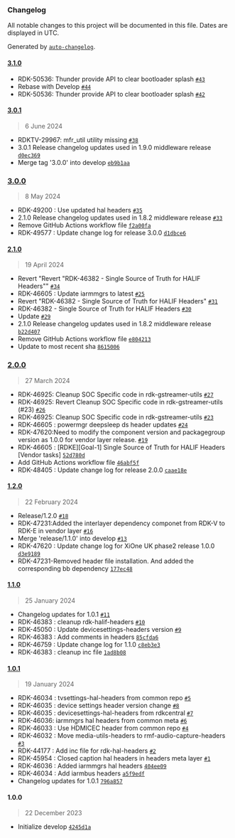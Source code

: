 ### Changelog

All notable changes to this project will be documented in this file. Dates are displayed in UTC.

Generated by [`auto-changelog`](https://github.com/CookPete/auto-changelog).

#### [3.1.0](https://github.com/rdk-e/meta-rdk-halif-headers/compare/3.0.1...3.1.0)

- RDK-50536: Thunder provide API to clear bootloader splash [`#43`](https://github.com/rdk-e/meta-rdk-halif-headers/pull/43)
- Rebase with Develop [`#44`](https://github.com/rdk-e/meta-rdk-halif-headers/pull/44)
- RDK-50536: Thunder provide API to clear bootloader splash [`#42`](https://github.com/rdk-e/meta-rdk-halif-headers/pull/42)

#### [3.0.1](https://github.com/rdk-e/meta-rdk-halif-headers/compare/3.0.0...3.0.1)

> 6 June 2024

- RDKTV-29967: mfr_util utility missing [`#38`](https://github.com/rdk-e/meta-rdk-halif-headers/pull/38)
- 3.0.1 Release changelog updates used in 1.9.0 middleware release [`d0ec369`](https://github.com/rdk-e/meta-rdk-halif-headers/commit/d0ec369e6e7520273f0c73d1cfa51ff25a807bf6)
- Merge tag '3.0.0' into develop [`eb9b1aa`](https://github.com/rdk-e/meta-rdk-halif-headers/commit/eb9b1aaac3a78c9a78935027d1b86fecf73fe732)

### [3.0.0](https://github.com/rdk-e/meta-rdk-halif-headers/compare/2.1.0...3.0.0)

> 8 May 2024

- RDK-49200 : Use updated hal headers [`#35`](https://github.com/rdk-e/meta-rdk-halif-headers/pull/35)
- 2.1.0 Release changelog updates used in 1.8.2 middleware release [`#33`](https://github.com/rdk-e/meta-rdk-halif-headers/pull/33)
- Remove GitHub Actions workflow file [`f2a00fa`](https://github.com/rdk-e/meta-rdk-halif-headers/commit/f2a00fac1d53a652a2290eac732cea68ebafd426)
- RDK-49577 : Update change log for release 3.0.0 [`d1dbce6`](https://github.com/rdk-e/meta-rdk-halif-headers/commit/d1dbce67c2869634015e477dda5afa83cc6d631a)

#### [2.1.0](https://github.com/rdk-e/meta-rdk-halif-headers/compare/2.0.0...2.1.0)

> 19 April 2024

- Revert "Revert "RDK-46382 - Single Source of Truth for HALIF Headers"" [`#34`](https://github.com/rdk-e/meta-rdk-halif-headers/pull/34)
- RDK-46605 : Update iarmmgrs to latest [`#25`](https://github.com/rdk-e/meta-rdk-halif-headers/pull/25)
- Revert "RDK-46382 - Single Source of Truth for HALIF Headers" [`#31`](https://github.com/rdk-e/meta-rdk-halif-headers/pull/31)
- RDK-46382 - Single Source of Truth for HALIF Headers [`#30`](https://github.com/rdk-e/meta-rdk-halif-headers/pull/30)
- Update [`#29`](https://github.com/rdk-e/meta-rdk-halif-headers/pull/29)
- 2.1.0 Release changelog updates used in 1.8.2 middleware release [`b22d407`](https://github.com/rdk-e/meta-rdk-halif-headers/commit/b22d4078708ec628e561109bcd518fb9acd1474c)
- Remove GitHub Actions workflow file [`e804213`](https://github.com/rdk-e/meta-rdk-halif-headers/commit/e804213ce1784fe91edd2d51be149f9b5b206652)
- Update to most recent sha [`8615006`](https://github.com/rdk-e/meta-rdk-halif-headers/commit/8615006fab4338d59984791c1b32c20e7275c188)

### [2.0.0](https://github.com/rdk-e/meta-rdk-halif-headers/compare/1.2.0...2.0.0)

> 27 March 2024

- RDK-46925: Cleanup SOC Specific code in rdk-gstreamer-utils [`#27`](https://github.com/rdk-e/meta-rdk-halif-headers/pull/27)
- RDK-46925: Revert Cleanup SOC Specific code in rdk-gstreamer-utils (#23) [`#26`](https://github.com/rdk-e/meta-rdk-halif-headers/pull/26)
- RDK-46925: Cleanup SOC Specific code in rdk-gstreamer-utils [`#23`](https://github.com/rdk-e/meta-rdk-halif-headers/pull/23)
- RDK-46605 : powermgr deepsleep ds header updates [`#24`](https://github.com/rdk-e/meta-rdk-halif-headers/pull/24)
- RDK-47620:Need to modify the component version and packagegroup version as 1.0.0 for vendor layer release. [`#19`](https://github.com/rdk-e/meta-rdk-halif-headers/pull/19)
- RDK-46605 : [RDKE][Goal-1] Single Source of Truth for HALIF Headers [Vendor tasks] [`52d780d`](https://github.com/rdk-e/meta-rdk-halif-headers/commit/52d780d8d334df27240e999cc216ed813887ad79)
- Add GitHub Actions workflow file [`46abf5f`](https://github.com/rdk-e/meta-rdk-halif-headers/commit/46abf5f32be20af674560dd8e27a80e637461879)
- RDK-48405 : Update change log for release 2.0.0 [`caae18e`](https://github.com/rdk-e/meta-rdk-halif-headers/commit/caae18e71e602b5eb9b4778bc6a2ca8483bf0fe8)

#### [1.2.0](https://github.com/rdk-e/meta-rdk-halif-headers/compare/1.1.0...1.2.0)

> 22 February 2024

- Release/1.2.0 [`#18`](https://github.com/rdk-e/meta-rdk-halif-headers/pull/18)
- RDK-47231:Added the interlayer dependency componet from RDK-V to RDK-E in vendor layer [`#16`](https://github.com/rdk-e/meta-rdk-halif-headers/pull/16)
- Merge 'release/1.1.0' into develop [`#13`](https://github.com/rdk-e/meta-rdk-halif-headers/pull/13)
- RDK-47620 : Update change log for XiOne UK phase2 release 1.0.0 [`d3e9189`](https://github.com/rdk-e/meta-rdk-halif-headers/commit/d3e9189095644b849f5b628dfa02679ffb5da0e9)
- RDK-47231-Removed header file installation. And added the corresponding bb dependency [`177ec48`](https://github.com/rdk-e/meta-rdk-halif-headers/commit/177ec481f6827a2318f32ed1699a7daf89cebc5e)

#### [1.1.0](https://github.com/rdk-e/meta-rdk-halif-headers/compare/1.0.1...1.1.0)

> 25 January 2024

- Changelog updates for 1.0.1 [`#11`](https://github.com/rdk-e/meta-rdk-halif-headers/pull/11)
- RDK-46383 : cleanup rdk-halif-headers [`#10`](https://github.com/rdk-e/meta-rdk-halif-headers/pull/10)
- RDK-45050 : Update devicesettings-headers version [`#9`](https://github.com/rdk-e/meta-rdk-halif-headers/pull/9)
- RDK-46383 : Add comments in headers [`85cfda6`](https://github.com/rdk-e/meta-rdk-halif-headers/commit/85cfda64737434539129b148b8e9ada0716692b2)
- RDK-46759 : Update change log for 1.1.0 [`c8eb3e3`](https://github.com/rdk-e/meta-rdk-halif-headers/commit/c8eb3e344d69706b46190149de3ab1f067ff4f82)
- RDK-46383 : cleanup inc file [`1ad8b08`](https://github.com/rdk-e/meta-rdk-halif-headers/commit/1ad8b08add54c4c754aa0eaaed980551aad6a591)

#### [1.0.1](https://github.com/rdk-e/meta-rdk-halif-headers/compare/1.0.0...1.0.1)

> 19 January 2024

- RDK-46034 : tvsettings-hal-headers from common repo [`#5`](https://github.com/rdk-e/meta-rdk-halif-headers/pull/5)
- RDK-46035 : device settings header version change [`#8`](https://github.com/rdk-e/meta-rdk-halif-headers/pull/8)
- RDK-46035 : devicesettings-hal-headers from rdkcentral [`#7`](https://github.com/rdk-e/meta-rdk-halif-headers/pull/7)
- RDK-46036: iarmmgrs hal headers from common meta [`#6`](https://github.com/rdk-e/meta-rdk-halif-headers/pull/6)
- RDK-46033 : Use HDMICEC header from common repo [`#4`](https://github.com/rdk-e/meta-rdk-halif-headers/pull/4)
- RDK-46032 : Move media-utils-headers to rmf-audio-capture-headers [`#3`](https://github.com/rdk-e/meta-rdk-halif-headers/pull/3)
- RDK-44177 : Add inc file for rdk-hal-headers [`#2`](https://github.com/rdk-e/meta-rdk-halif-headers/pull/2)
- RDK-45954 : Closed caption hal headers in headers meta layer [`#1`](https://github.com/rdk-e/meta-rdk-halif-headers/pull/1)
- RDK-46036 : Added iarmmgrs hal headers [`404ee09`](https://github.com/rdk-e/meta-rdk-halif-headers/commit/404ee096c147c0cc985711685da3a55ff2183276)
- RDK-46034 : Add iarmbus headers [`a5f9edf`](https://github.com/rdk-e/meta-rdk-halif-headers/commit/a5f9edf153e9f8a09a50325ffb66943a7f92590e)
- Changelog updates for 1.0.1 [`796a857`](https://github.com/rdk-e/meta-rdk-halif-headers/commit/796a85797a027b93d89740de1b622a034a5b3720)

#### 1.0.0

> 22 December 2023

- Initialize develop [`4245d1a`](https://github.com/rdk-e/meta-rdk-halif-headers/commit/4245d1ac3dddd7f78390797dda69ea9c21a3e453)
